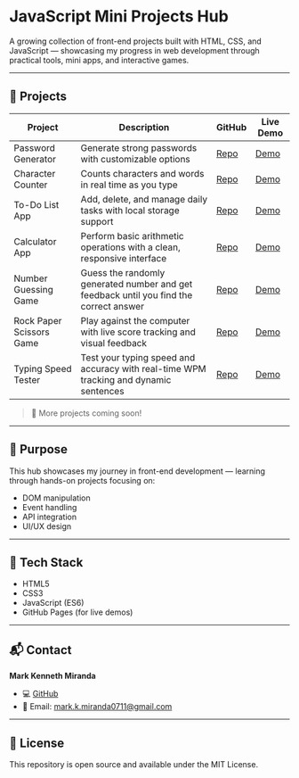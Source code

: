 # JavaScript Mini Projects Hub

A growing collection of front-end projects built with HTML, CSS, and JavaScript — showcasing my progress in web development through practical tools, mini apps, and interactive games.

---

## 🧩 Projects

| Project | Description | GitHub | Live Demo |
|---------|-------------|--------|-----------|
| Password Generator | Generate strong passwords with customizable options | [Repo](https://github.com/markkenneth0711/Password-Generator) | [Demo](https://github.com/markkenneth0711/password-generator/blob/main/Password%20Generator%20Demo.gif) |
| Character Counter | Counts characters and words in real time as you type | [Repo](https://github.com/markkenneth0711/character-counter) | [Demo](https://github.com/markkenneth0711/character-counter/blob/main/Character%20Counter%20Demo.gif) |
| To-Do List App | Add, delete, and manage daily tasks with local storage support | [Repo](https://github.com/markkenneth0711/to-do-list) | [Demo](https://github.com/markkenneth0711/to-do-list/blob/main/To-do%20List%20Demo.gif) |
| Calculator App | Perform basic arithmetic operations with a clean, responsive interface | [Repo](https://github.com/markkenneth0711/calculator-app) | [Demo](https://github.com/markkenneth0711/calculator-app/blob/main/Calculator%20Demo.gif) |
| Number Guessing Game | Guess the randomly generated number and get feedback until you find the correct answer | [Repo](https://github.com/markkenneth0711/number-guesser) | [Demo](https://github.com/markkenneth0711/number-guesser/blob/main/Number%20Guesser%20Demo.gif) |
| Rock Paper Scissors Game | Play against the computer with live score tracking and visual feedback | [Repo](https://github.com/markkenneth0711/rock-paper-scissors-game) | [Demo](https://github.com/markkenneth0711/rock-paper-scissors-game/blob/main/Rock%2C%20Paper%2C%20Scissors%20Demo.gif) |
| Typing Speed Tester | Test your typing speed and accuracy with real-time WPM tracking and dynamic sentences | [Repo](https://github.com/markkenneth0711/type-speed-tester) | [Demo](https://github.com/markkenneth0711/type-speed-tester/blob/main/Type%20Speed%20Tester%20Demo.gif) |

> 🚧 More projects coming soon!

---

## 🧠 Purpose

This hub showcases my journey in front-end development — learning through hands-on projects focusing on:  
- DOM manipulation  
- Event handling  
- API integration  
- UI/UX design  

---

## 🧰 Tech Stack

- HTML5  
- CSS3  
- JavaScript (ES6)  
- GitHub Pages (for live demos)  

---

## 📬 Contact

**Mark Kenneth Miranda**  
- 💻 [GitHub](https://github.com/markkenneth0711)  
- 📨 Email: mark.k.miranda0711@gmail.com

---

## 📜 License

This repository is open source and available under the MIT License.
